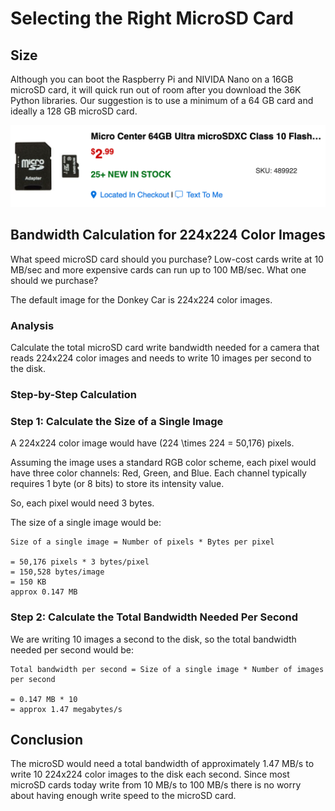 # Selecting the Right MicroSD Card

## Size

Although you can boot the Raspberry Pi and NIVIDA Nano on a 16GB microSD card, it will quick run out of room after you download the 36K Python libraries.  Our suggestion is to use a minimum of a 64 GB card and ideally a 128 GB microSD card.

![64 GB micro SD card](../img/64GB-microSD.png)

## Bandwidth Calculation for 224x224 Color Images

What speed microSD card should you purchase?  Low-cost cards write at 10 MB/sec and more expensive cards can run up to 100 MB/sec.  What one should we purchase?

The default image for the Donkey Car is 224x224 color images.

### Analysis

Calculate the total microSD card write bandwidth needed for a camera that reads 224x224 color images and needs to write 10 images per second to the disk.

### Step-by-Step Calculation

### Step 1: Calculate the Size of a Single Image

A 224x224 color image would have \(224 \times 224 = 50,176\) pixels.

Assuming the image uses a standard RGB color scheme, each pixel would have three color channels: Red, Green, and Blue. Each channel typically requires 1 byte (or 8 bits) to store its intensity value.

So, each pixel would need 3 bytes.

The size of a single image would be:

```linenums="0"
Size of a single image = Number of pixels * Bytes per pixel

= 50,176 pixels * 3 bytes/pixel
= 150,528 bytes/image
= 150 KB
approx 0.147 MB
```

### Step 2: Calculate the Total Bandwidth Needed Per Second

We are writing 10 images a second to the disk, so the total bandwidth needed per second would be:

```linenums="0"
Total bandwidth per second = Size of a single image * Number of images per second

= 0.147 MB * 10
= approx 1.47 megabytes/s
```

## Conclusion

The microSD would need a total bandwidth of approximately 1.47 MB/s to write 10 224x224 color images to the disk each second.  Since most microSD cards today write from 10 MB/s to 100 MB/s
there is no worry about having enough write speed to the microSD card.
